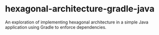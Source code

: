# hexagonal-architecture-gradle-java
An exploration of implementing hexagonal architecture in a simple Java application using Gradle to enforce dependencies.
